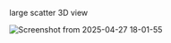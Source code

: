 large scatter 3D view 


![Screenshot from 2025-04-27 18-01-55](https://github.com/user-attachments/assets/44d2405b-16d4-4fd4-86d5-f02a6e60c215)
